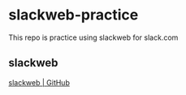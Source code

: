 # slackweb-practice
This repo is practice using slackweb for slack.com

## slackweb

[slackweb | GitHub](https://github.com/satoshi03/slack-python-webhook)

